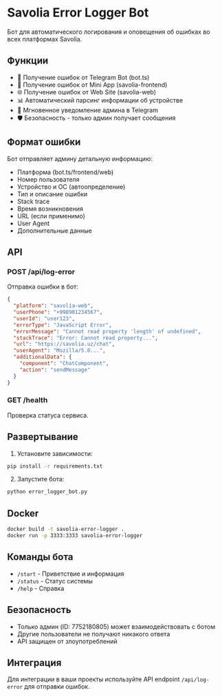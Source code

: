 # Savolia Error Logger Bot

Бот для автоматического логирования и оповещения об ошибках во всех платформах Savolia.

## Функции

- 🤖 Получение ошибок от Telegram Bot (bot.ts)
- 📱 Получение ошибок от Mini App (savolia-frontend)  
- 🌐 Получение ошибок от Web Site (savolia-web)
- 📊 Автоматический парсинг информации об устройстве
- 🔔 Мгновенное уведомление админа в Telegram
- 🛡️ Безопасность - только админ получает сообщения

## Формат ошибки

Бот отправляет админу детальную информацию:
- Платформа (bot.ts/frontend/web)
- Номер пользователя
- Устройство и ОС (автоопределение)
- Тип и описание ошибки
- Stack trace
- Время возникновения
- URL (если применимо)
- User Agent
- Дополнительные данные

## API

### POST /api/log-error

Отправка ошибки в бот:

```json
{
  "platform": "savolia-web",
  "userPhone": "+998901234567",
  "userId": "user123",
  "errorType": "JavaScript Error",
  "errorMessage": "Cannot read property 'length' of undefined",
  "stackTrace": "Error: Cannot read property...",
  "url": "https://savolia.uz/chat",
  "userAgent": "Mozilla/5.0...",
  "additionalData": {
    "component": "ChatComponent",
    "action": "sendMessage"
  }
}
```

### GET /health

Проверка статуса сервиса.

## Развертывание

1. Установите зависимости:
```bash
pip install -r requirements.txt
```

2. Запустите бота:
```bash
python error_logger_bot.py
```

## Docker

```bash
docker build -t savolia-error-logger .
docker run -p 3333:3333 savolia-error-logger
```

## Команды бота

- `/start` - Приветствие и информация
- `/status` - Статус системы
- `/help` - Справка

## Безопасность

- Только админ (ID: 7752180805) может взаимодействовать с ботом
- Другие пользователи не получают никакого ответа
- API защищен от злоупотреблений

## Интеграция

Для интеграции в ваши проекты используйте API endpoint `/api/log-error` для отправки ошибок.